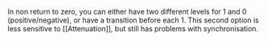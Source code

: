 In non return to zero, you can either have two different levels for 1 and 0 (positive/negative), or have a transition before each 1. This second option is less sensitive to [[Attenuation]], but still has problems with synchronisation.